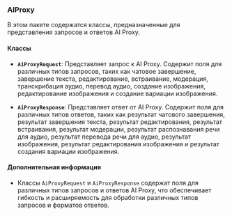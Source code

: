 ### AIProxy 

В этом пакете содержатся классы, предназначенные для представления запросов и ответов AI Proxy.

#### Классы

- **`AiProxyRequest`**: Представляет запрос к AI Proxy. Содержит поля для различных типов запросов, таких как чатовое завершение, завершение текста, редактирование, встраивание, модерация, транскрибация аудио, перевод аудио, создание изображения, редактирование изображения и создание вариации изображения.

- **`AiProxyResponse`**: Представляет ответ от AI Proxy. Содержит поля для различных типов ответов, таких как результат чатового завершения, результат завершения текста, результат редактирования, результат встраивания, результат модерации, результат распознавания речи для аудио, результат перевода речи для аудио, результат изображения, результат редактирования изображения и результат создания вариации изображения.

#### Дополнительная информация

- Классы `AiProxyRequest` и `AiProxyResponse` содержат поля для различных типов запросов и ответов AI Proxy, что обеспечивает гибкость и расширяемость для обработки различных типов запросов и форматов ответов.